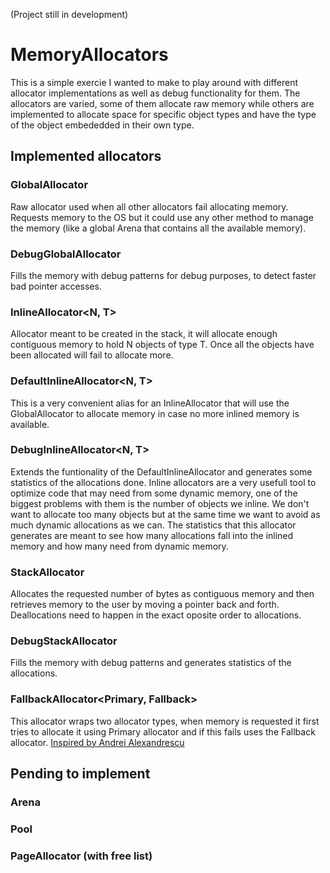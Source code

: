 (Project still in development)

# MemoryAllocators
This is a simple exercie I wanted to make to play around with different allocator implementations as well as debug functionality for  them.
The allocators are varied, some of them allocate raw memory while others are implemented to allocate space for specific object types and have the type of the object embededded in their own type.

## Implemented allocators
### GlobalAllocator<T>
Raw allocator used when all other allocators fail allocating memory. 
Requests memory to the OS but it could use any other method to manage the memory (like a global Arena that contains all the available memory).

### DebugGlobalAllocator<T>
Fills the memory with debug patterns for debug purposes, to detect faster bad pointer accesses.


### InlineAllocator<N, T>
Allocator meant to be created in the stack, it will allocate enough contiguous memory to hold N objects of type T.
Once all the objects have been allocated will fail to allocate more.

### DefaultInlineAllocator<N, T>
This is a very convenient alias for an InlineAllocator that will use the GlobalAllocator to allocate memory in case no more inlined memory is available.

### DebugInlineAllocator<N, T>
Extends the funtionality of the DefaultInlineAllocator and generates some statistics of the allocations done. 
Inline allocators are a very usefull tool to optimize code that may need from some dynamic memory, one of the biggest problems with them is the number of objects we inline. We don't want to allocate too many objects but at the same time we want to avoid as much dynamic allocations as we can. The statistics that this allocator generates are meant to see how many allocations fall into the inlined memory and how many need from dynamic memory.


### StackAllocator
Allocates the requested number of bytes as contiguous memory and then retrieves memory to the user by moving a pointer back and forth.
Deallocations need to happen in the exact oposite order to allocations.

### DebugStackAllocator
Fills the memory with debug patterns and generates statistics of the allocations.


### FallbackAllocator<Primary, Fallback>
This allocator wraps two allocator types, when memory is requested it first tries to allocate it using Primary allocator and if this fails uses the Fallback allocator.
[Inspired by Andrei Alexandrescu](https://youtu.be/LIb3L4vKZ7U?t=28m14s)


## Pending to implement
### Arena
### Pool
### PageAllocator (with free list)



